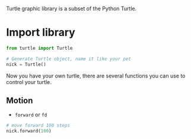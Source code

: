 <!--style type="text/css">pre {font-size:1.2em !important} </style-->
<link rel="stylesheet" src="css/doc.css"></link>

Turtle graphic library is a subset of the Python Turtle.

# Import library

```python
from turtle import Turtle

# Generate Turtle object, name it like your pet
nick = Turtle()
```

Now you have your own turtle, there are several functions you can use to control your turtle.

## Motion

* ```forward``` or ```fd```

```python
# move forward 100 steps
nick.forward(100)
```
